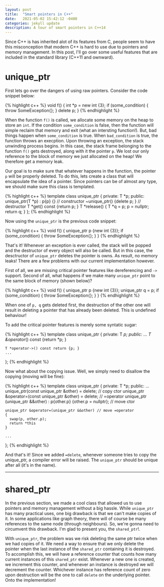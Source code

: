 ```yaml
---
layout: post
title:  "Smart pointers in C++"
date:   2021-05-02 15:42:12 -0400
categories: jekyll update
description: A tour of smart pointers in C++14
---
```

Since C++ is has inherited alot of its features from C, people seem to have this misconception that modern C++ is hard to use due to pointers and memory management. In this post, I'll go over some useful features that are included in the standard library (C++11 and ownward).


# unique_ptr
First lets go over the dangers of using raw pointers. Consider the code snippet below:

{% highlight c++ %}
void f()
{
  int *p = new int {3};
  if (some_condition)
  {
    throw SomeException{};
  }
  delete p;
}
{% endhighlight %}

When the function `f()` is called, we allocate some memory on the heap to store an `int`. If the condition `some_condition` is false, then the function will simple reclaim that memory and exit (what an intersting function!). But, bad things happen when `some_condition` is true. When `bad_condition` is true, the function throws an execption. Upon throwing an exception, the stack unwinding process begins. In this case, the stack frame belonging to the function `f()` gets destroyed, along with it the pointer `p`. We lost our only reference to the block of memory we just allocated on the heap! We therefore get a memory leak.

Our goal is to make sure that whatever happens in the function, the pointer `p` will be properly deleted. To do this, lets create a class that will encapsulate the idea of a pointer. Since pointers can be of almost any type, we should make sure this class is templated.

{% highlight c++ %}
template <typename T> class unique_ptr
{
  private:
    T *p;
  public:
    unique_ptr(T *p) : p{p} {} // constructor
    ~unique_ptr() {delete p; } // destructor
    T *get() const {return p; }
    T *release()
    {
      T *q = p;
      p = nullptr;
      return q;
    }
};
{% endhighlight %}

Now using the `unique_ptr` is the previous code snippet:

{% highlight c++ %}
void f()
{
  unique_ptr<int> p {new int {3}};
  if (some_condition)
  {
    throw SomeException{};
  }
}
{% endhighlight %}

That's it! Whenever an exception is ever called, the stack will be popped and the destructor of every object will also be called. But in this case, the desctructor of `unique_ptr` deletes the pointer is owns. As result, no memory leaks! There are a few problems with our current implementation however.

First of all, we are missing critical pointer features like dereferencing and `->` support. Second of all, what happens if we make many `unique_ptr` point to the same block of memory (shown below)?

{% highlight c++ %}
void f()
{
  unique_ptr<int> p {new int {3}};
  unique_ptr<int> q = p;
  if (some_condition)
  {
    throw SomeException{};
  }
}
{% endhighlight %}

When one of `p, q` gets deleted first, the destruction of the other one will result in deleting a pointer that has already been deleted. This is undefined behaviour!

To add the critical pointer features is merely some syntatic sugar:

{% highlight c++ %}
template <typename T> class unique_ptr
{
  private:
    T *p;
  public:
    ...
    T &operator*() const {return *p; }

    T *operator->() const return {p; }
    ...
};
{% endhighlight %}

Now what about the copying issue. Well, we simply need to disallow the copying (moving will be fine):

{% highlight c++ %}
template <typename T> class unique_ptr
{
  private:
    T *p;
  public:
    ...
    unique_ptr(const unique_ptr &other) = delete; // copy ctor
    unique_ptr &operator=(const unique_ptr &other) = delete; // =operator
    unique_ptr (unique_ptr &&other) : p{other.p} {other.p = nullptr}; // move ctor

    unique_ptr &operator=(unique_ptr &&other) // move =operator
    {
      swap(p, other.p);
      return *this
    }

    ...
};
{% endhighlight %}

And that's it! Since we added `=delete`, whenever someone tries to copy the unique_ptr, a compiler error will be raised. The `unique_ptr` should be unique after all (it's in the name).

---

# shared_ptr

In the previous section, we made a cool class that allowed us to use pointers and memory management without a big hassle. While `unique_ptr` has many practical uses, one big drawback is that we can't make copies of it. In some applications like graph theory, there will of course be many references to the same node (through neighbours). So, we're gonna need to circumvent this drawback. I'm glad to present you, the `shared_ptr`!.

With `unique_ptr`, the problem was we risk deleting the same ptr twice when we had copies of it. We need a way to ensure that we only delete the pointer when the last instance of the `shared_ptr` containing it is destroyed. To accomplish this, we will have a reference counter that counts how many current instances of this `shared_ptr` exist. Whenever a new one is created, we increment this counter, and whenever an instance is destroyed we will decrement the counter. Whichever instance has reference count of zero upon destruction will be the one to call `delete` on the underlying pointer. Onto the implementation!